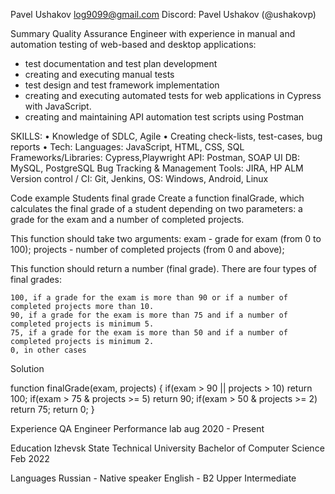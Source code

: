 Pavel Ushakov
log9099@gmail.com
Discord: Pavel Ushakov (@ushakovp)

Summary
Quality Assurance Engineer with experience in manual and automation testing of web-based and desktop applications:

-   test documentation and test plan development
-   creating and executing manual tests
-   test design and test framework implementation
-   creating and executing automated tests for web applications in Cypress with JavaScript.
-   creating and maintaining API automation test scripts using Postman

SKILLS:
• Knowledge of SDLC, Agile
• Creating check-lists, test-cases, bug reports
• Tech:
Languages: JavaScript, HTML, CSS, SQL
Frameworks/Libraries: Cypress,Playwright
API: Postman, SOAP UI
DB: MySQL, PostgreSQL
Bug Tracking & Management Tools: JIRA, HP ALM
Version control / CI: Git, Jenkins,
OS: Windows, Android, Linux

Code example
Students final grade
Create a function finalGrade, which calculates the final grade of a student depending on two parameters: a grade for the exam and a number of completed projects.

This function should take two arguments: exam - grade for exam (from 0 to 100); projects - number of completed projects (from 0 and above);

This function should return a number (final grade). There are four types of final grades:

    100, if a grade for the exam is more than 90 or if a number of completed projects more than 10.
    90, if a grade for the exam is more than 75 and if a number of completed projects is minimum 5.
    75, if a grade for the exam is more than 50 and if a number of completed projects is minimum 2.
    0, in other cases

Solution

function finalGrade(exam, projects) {
if(exam > 90 || projects > 10) return 100;
if(exam > 75 & projects >= 5) return 90;
if(exam > 50 & projects >= 2) return 75;
return 0;
}

Experience
QA Engineer
Performance lab
aug 2020 - Present

Education
Izhevsk State Technical University
Bachelor of Computer Science
Feb 2022

Languages
Russian - Native speaker
English - B2 Upper Intermediate
